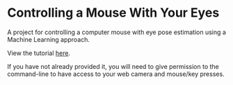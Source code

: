 # Controlling a Mouse With Your Eyes
A project for controlling a computer mouse with eye pose estimation using a Machine Learning approach.

View the tutorial [here](https://medium.com/p/f1097e7cf2e9/edit).

If you have not already provided it, you will need to give permission to the command-line to have access to your web camera and mouse/key presses.
